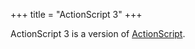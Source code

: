+++
title = "ActionScript 3"
+++

ActionScript 3 is a version of [ActionScript](/languages/actionscript/).